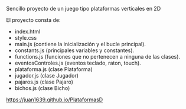 Sencillo proyecto de un juego tipo plataformas verticales en 2D

El proyecto consta de:

- index.html
- style.css
- main.js 		(contiene la inicialización y el bucle principal).
- constants.js	(principales variables y constantes).
- functions.js	(funciones que no pertenecen a ninguna de las clases).
- eventosControles.js (eventos teclado, raton, touch).
- plataforma.js	(clase Plataforma)
- jugador.js	(clase Jugador)
- pajaros.js    (clase Pajaro)
- bichos.js     (clase Bicho)

https://juan1639.github.io/PlataformasD

 